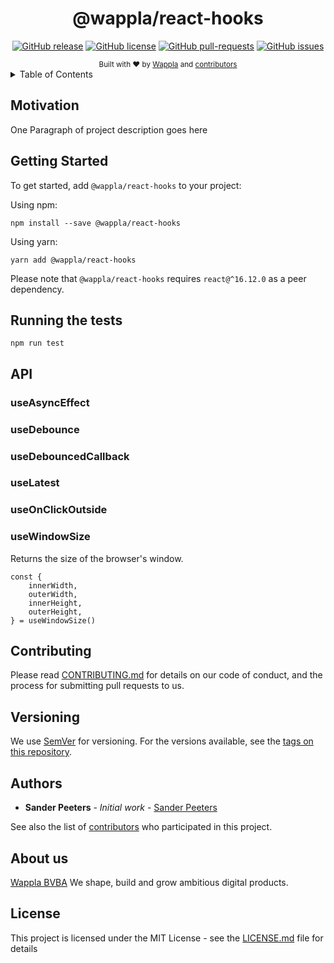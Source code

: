 <h1 align="center">@wappla/react-hooks</h1>
<div align="center">
  
[![GitHub release](https://img.shields.io/github/release/wappla/react-hooks.svg?style=flat-square)](https://github.com/wappla/react-hooks/releases/)  [![GitHub license](https://img.shields.io/badge/license-MIT-blue.svg?style=flat-square)](https://github.com/react-hooks/blob/master/LICENSE)  [![GitHub pull-requests](https://img.shields.io/github/issues-pr/wappla/react-hooks.svg?style=flat-square)](https://GitHub.com/wappla/react-hooks/pull/)  [![GitHub issues](https://img.shields.io/github/issues/wappla/react-hooks.svg?style=flat-square)](https://GitHub.com/wappla/react-hooks/issues/)
  
<sub>
    Built with ❤︎ by
    <a href="#about-us">Wappla</a> and
    <a href="https://github.com/wappla/use-form-state/graphs/contributors">
    contributors
    </a>
</sub>
</div>

<details>
    <summary>Table of Contents</summary>

<!-- START doctoc -->
<!-- DON'T EDIT THIS SECTION, INSTEAD RE-RUN doctoc TO UPDATE -->
<!-- https://github.com/thlorenz/doctoc -->
<!-- doctoc README.md --github -->
<!-- END doctoc -->

</details>

## Motivation
One Paragraph of project description goes here

## Getting Started

To get started, add `@wappla/react-hooks` to your project:

Using npm:
```shell
npm install --save @wappla/react-hooks
```

Using yarn:
```shell
yarn add @wappla/react-hooks
```

Please note that `@wappla/react-hooks` requires `react@^16.12.0` as a peer dependency.

## Running the tests

```shell
npm run test
```

## API

### useAsyncEffect
### useDebounce
### useDebouncedCallback
### useLatest
### useOnClickOutside
### useWindowSize
Returns the size of the browser's window.
```
const {
    innerWidth,
    outerWidth,
    innerHeight,
    outerHeight,
} = useWindowSize()
```

## Contributing

Please read [CONTRIBUTING.md](https://github.com/wappla/react-hooks) for details on our code of conduct, and the process for submitting pull requests to us.

## Versioning

We use [SemVer](http://semver.org/) for versioning. For the versions available, see the [tags on this repository](https://github.com/wappla/react-hooks/tags). 

## Authors

* **Sander Peeters** - *Initial work* - [Sander Peeters](https://github.com/SanderPeeters)

See also the list of [contributors](https://github.com/your/project/contributors) who participated in this project.

## About us

[Wappla BVBA](https://www.wappla.com/)
We shape, build and grow ambitious digital products.

## License

This project is licensed under the MIT License - see the [LICENSE.md](https://github.com/wappla/docs-general-base-templates/blob/master/LICENSE) file for details
